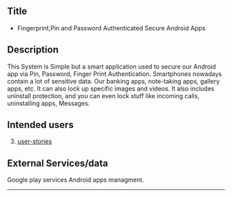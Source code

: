 ## Title

* Fingerprint,Pin and Password Authenticated Secure Android Apps

## Description

This System is Simple but a smart application used to secure our Android app via Pin, Password, Finger Print Authentication. Smartphones nowadays contain a lot of sensitive data. Our banking apps, note-taking apps, gallery apps, etc.
It can also lock up specific images and videos. It also includes uninstall protection, and you can even lock stuff like incoming calls, uninstalling apps, Messages.


## Intended users
 
3. [user-stories](./user-stories.md)


## External Services/data

Google play services 
Android apps managment.




---
